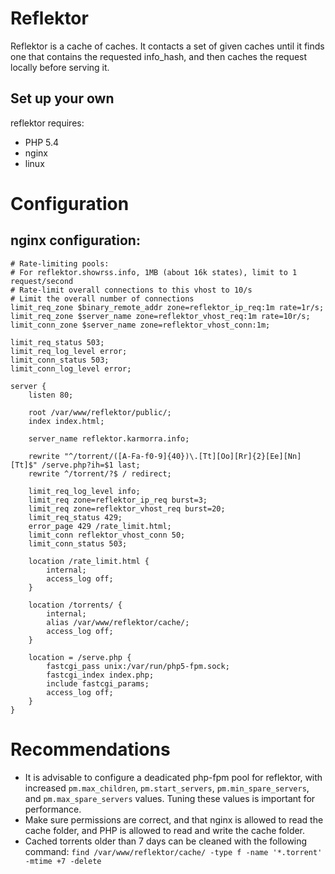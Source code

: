 # Reflektor
Reflektor is a cache of caches. It contacts a set of given caches until it finds one that contains the requested info_hash, and then caches the request locally before serving it.

Set up your own
--

reflektor requires:

-   PHP 5.4
-   nginx
-   linux


# Configuration
## nginx configuration:
    # Rate-limiting pools:
    # For reflektor.showrss.info, 1MB (about 16k states), limit to 1 request/second
    # Rate-limit overall connections to this vhost to 10/s
    # Limit the overall number of connections
    limit_req_zone $binary_remote_addr zone=reflektor_ip_req:1m rate=1r/s;
    limit_req_zone $server_name zone=reflektor_vhost_req:1m rate=10r/s;
    limit_conn_zone $server_name zone=reflektor_vhost_conn:1m;
    
    limit_req_status 503;
    limit_req_log_level error;
    limit_conn_status 503;
    limit_conn_log_level error;
    
    server {
        listen 80;
        
        root /var/www/reflektor/public/;
        index index.html;
        
        server_name reflektor.karmorra.info;
        
        rewrite "^/torrent/([A-Fa-f0-9]{40})\.[Tt][Oo][Rr]{2}[Ee][Nn][Tt]$" /serve.php?ih=$1 last;
        rewrite ^/torrent/?$ / redirect;
        
        limit_req_log_level info;
        limit_req zone=reflektor_ip_req burst=3;
        limit_req zone=reflektor_vhost_req burst=20;
        limit_req_status 429;
        error_page 429 /rate_limit.html;
        limit_conn reflektor_vhost_conn 50;
        limit_conn_status 503;
        
        location /rate_limit.html {
            internal;
            access_log off;
        }
        
        location /torrents/ {
            internal;
            alias /var/www/reflektor/cache/;
            access_log off;
        }
        
        location = /serve.php {
            fastcgi_pass unix:/var/run/php5-fpm.sock;
            fastcgi_index index.php;
            include fastcgi_params;
            access_log off;
        }
    }

# Recommendations
* It is advisable to configure a deadicated php-fpm pool for reflektor, with
increased `pm.max_children`, `pm.start_servers`, `pm.min_spare_servers`, and 
`pm.max_spare_servers` values. Tuning these values is important for performance.
* Make sure permissions are correct, and that nginx is allowed to read the cache
folder, and PHP is allowed to read and write the cache folder.
* Cached torrents older than 7 days can be cleaned with the following command:
`find /var/www/reflektor/cache/ -type f -name '*.torrent' -mtime +7 -delete`


